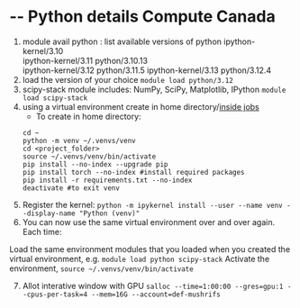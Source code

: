 # -- Python details Compute Canada
1. module avail python : list available versions of python
 ipython-kernel/3.10              
 ipython-kernel/3.11    python/3.10.13            
 ipython-kernel/3.12    python/3.11.5 
 ipython-kernel/3.13     python/3.12.4
2.  load the version of your choice
`module load python/3.12`
3.  scipy-stack module includes: NumPy, SciPy, Matplotlib, IPython
`module load scipy-stack`
4. using a virtual environment
create in home directory/[inside jobs](https://docs.alliancecan.ca/wiki/Python#Creating_virtual_environments_inside_of_your_jobs)
    - To create in home directory:
    ```
    cd ~
    python -m venv ~/.venvs/venv
    cd <project_folder>
    source ~/.venvs/venv/bin/activate
    pip install --no-index --upgrade pip
    pip install torch --no-index #install required packages
    pip install -r requirements.txt --no-index
    deactivate #to exit venv
    ```
5. Register the kernel:
`python -m ipykernel install --user --name venv --display-name "Python (venv)"`
6. You can now use the same virtual environment over and over again. Each time:

Load the same environment modules that you loaded when you created the virtual environment, e.g. `module load python scipy-stack`
Activate the environment, `source ~/.venvs/venv/bin/activate`

7. Allot interative window with GPU 
`salloc --time=1:00:00 --gres=gpu:1 --cpus-per-task=4 --mem=16G --account=def-mushrifs  `

